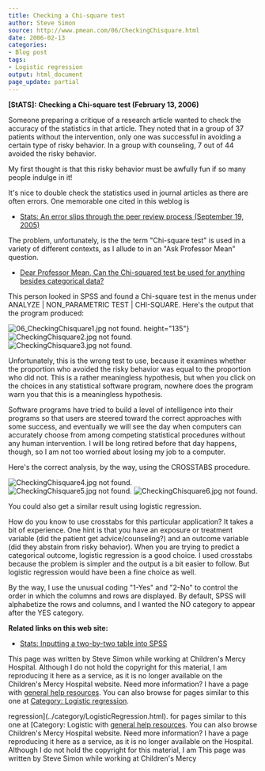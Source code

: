 ```yaml
---
title: Checking a Chi-square test
author: Steve Simon
source: http://www.pmean.com/06/CheckingChisquare.html
date: 2006-02-13
categories:
- Blog post
tags:
- Logistic regression
output: html_document
page_update: partial
---
```

**[StATS]:** **Checking a Chi-square test (February
13, 2006)**

Someone preparing a critique of a research article wanted to check the
accuracy of the statistics in that article. They noted that in a group
of 37 patients without the intervention, only one was successful in
avoiding a certain type of risky behavior. In a group with counseling, 7
out of 44 avoided the risky behavior.

My first thought is that this risky behavior must be awfully fun if so
many people indulge in it!

It's nice to double check the statistics used in journal articles as
there are often errors. One memorable one cited in this weblog is

-   [Stats: An error slips through the peer review process (September
    19, 2005)](http://www.pmean.com/weblog2005/SensitivityError.asp)

The problem, unfortunately, is the the term "Chi-square test" is used
in a variety of different contexts, as I allude to in an "Ask Professor
Mean" question.

-   [Dear Professor Mean, Can the Chi-squared test be used for anything
    besides categorical data?](../ask/chisquared.asp)

This person looked in SPSS and found a Chi-square test in the menus
under ANALYZE | NON_PARAMETRIC TEST | CHI-SQUARE. Here's the output
that the program produced:

![06_CheckingChisquare1.jpg not found.](http://www.pmean.com/new-images/06/CheckingChisquare01.png)
height="135"}
![CheckingChisquare2.jpg not found.](http://www.pmean.com/new-images/06/CheckingChisquare02.png)
![CheckingChisquare3.jpg not found.](http://www.pmean.com/new-images/06/CheckingChisquare03.png)

Unfortunately, this is the wrong test to use, because it examines
whether the proportion who avoided the risky behavior was equal to the
proportion who did not. This is a rather meaningless hypothesis, but
when you click on the choices in any statistical software program,
nowhere does the program warn you that this is a meaningless hypothesis.

Software programs have tried to build a level of intelligence into their
programs so that users are steered toward the correct approaches with
some success, and eventually we will see the day when computers can
accurately choose from among competing statistical procedures without
any human intervention. I will be long retired before that day happens,
though, so I am not too worried about losing my job to a computer.

Here's the correct analysis, by the way, using the CROSSTABS procedure.

![CheckingChisquare4.jpg not found.](http://www.pmean.com/new-images/06/CheckingChisquare04.png)
![CheckingChisquare5.jpg not found.](http://www.pmean.com/new-images/06/CheckingChisquare05.png)
![CheckingChisquare6.jpg not found.](http://www.pmean.com/new-images/06/CheckingChisquare06.png)

You could also get a similar result using logistic regression.

How do you know to use crosstabs for this particular application? It
takes a bit of experience. One hint is that you have an exposure or
treatment variable (did the patient get advice/counseling?) and an
outcome variable (did they abstain from risky behavior). When you are
trying to predict a categorical outcome, logistic regression is a good
choice. I used crosstabs because the problem is simpler and the output
is a bit easier to follow. But logistic regression would have been a
fine choice as well.

By the way, I use the unusual coding "1-Yes" and "2-No" to control
the order in which the columns and rows are displayed. By default, SPSS
will alphabetize the rows and columns, and I wanted the NO category to
appear after the YES category.

**Related links on this web site:**

-   [Stats: Inputting a two-by-two table into SPSS](../data/table.asp)

This page was written by Steve Simon while working at Children's Mercy
Hospital. Although I do not hold the copyright for this material, I am
reproducing it here as a service, as it is no longer available on the
Children's Mercy Hospital website. Need more information? I have a page
with [general help resources](../GeneralHelp.html). You can also browse
for pages similar to this one at [Category: Logistic
regression](../category/LogisticRegression.html).
<!---More--->
regression](../category/LogisticRegression.html).
for pages similar to this one at [Category: Logistic
with [general help resources](../GeneralHelp.html). You can also browse
Children's Mercy Hospital website. Need more information? I have a page
reproducing it here as a service, as it is no longer available on the
Hospital. Although I do not hold the copyright for this material, I am
This page was written by Steve Simon while working at Children's Mercy

<!---Do not use
**[StATS]:** **Checking a Chi-square test (February
This page was written by Steve Simon while working at Children's Mercy
Hospital. Although I do not hold the copyright for this material, I am
reproducing it here as a service, as it is no longer available on the
Children's Mercy Hospital website. Need more information? I have a page
with [general help resources](../GeneralHelp.html). You can also browse
for pages similar to this one at [Category: Logistic
regression](../category/LogisticRegression.html).
page_update: partial
--->

